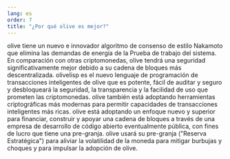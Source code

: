 ```yaml
---
lang: es
order: 7
title: "¿Por qué olive es mejor?"
---
```


olive tiene un nuevo e innovador algoritmo de consenso de estilo Nakamoto que elimina las demandas de energía de la Prueba de trabajo del sistema. En comparación con otras criptomonedas, olive tendrá una seguridad significativamente mejor debido a su cadena de bloques más descentralizada. olivelisp es el nuevo lenguaje de programación de transacciones inteligentes de olive que es potente, fácil de auditar y seguro y desbloqueará la seguridad, la transparencia y la facilidad de uso que prometen las criptomonedas. olive también está adoptando herramientas criptográficas más modernas para permitir capacidades de transacciones inteligentes más ricas. olive está adoptando un enfoque nuevo y superior para financiar, construir y apoyar una cadena de bloques a través de una empresa de desarrollo de código abierto eventualmente pública, con fines de lucro que tiene una pre-granja. olive usará su pre-granja ("Reserva Estratégica") para aliviar la volatilidad de la moneda para mitigar burbujas y choques y para impulsar la adopción de olive.
